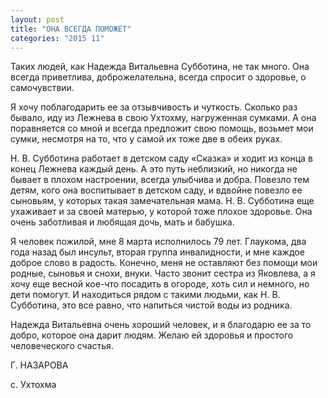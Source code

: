 ```yaml
---
layout: post
title: "ОНА ВСЕГДА ПОМОЖЕТ"
categories: "2015 11"
---
```


Таких людей, как Надежда Витальевна Субботина, не так много. Она всегда приветлива, доброжелательна, всегда спросит о здоровье, о самочувствии.

Я хочу поблагодарить ее за отзывчивость и чуткость. Сколько раз бывало, иду из Лежнева в свою Ухтохму, нагруженная сумками. А она поравняется со мной и всегда предложит свою помощь, возьмет мои сумки, несмотря на то, что у самой их тоже две в обеих руках.

Н. В. Субботина работает в детском саду «Сказка» и ходит из конца в конец Лежнева каждый день. А это путь неблизкий, но никогда не бывает в плохом настроении, всегда улыбчива и добра. Повезло тем детям, кого она воспитывает в детском саду, и вдвойне повезло ее сыновьям, у которых такая замечательная мама. Н. В. Субботина еще ухаживает и за своей матерью, у которой тоже плохое здоровье. Она очень заботливая и любящая дочь, мать и бабушка.

Я человек пожилой, мне 8 марта исполнилось 79 лет. Глаукома, два года назад был инсульт, вторая группа инвалидности, и мне каждое доброе слово в радость. Конечно, меня не оставляют без помощи мои родные, сыновья и снохи, внуки. Часто звонит сестра из Яковлева, а я хочу еще весной кое-что посадить в огороде, хоть сил и немного, но дети помогут. И находиться рядом с такими людьми, как Н. В. Субботина, это все равно, что напиться чистой воды из родника.

Надежда Витальевна очень хороший человек, и я благодарю ее за то добро, которое она дарит людям. Желаю ей здоровья и простого человеческого счастья.

Г. НАЗАРОВА

с. Ухтохма


